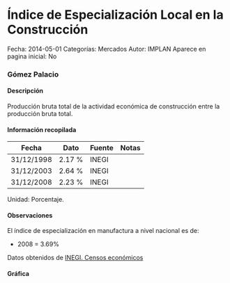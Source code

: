 Índice de Especialización Local en la Construcción
=====

Fecha: 2014-05-01
Categorías: Mercados
Autor: IMPLAN
Aparece en pagina inicial: No

### Gómez Palacio

#### Descripción

Producción bruta total de la actividad económica de construcción entre la producción bruta total.

<!-- break -->

#### Información recopilada

<table class="table table-hover table-bordered matriz">
  <thead>
    <tr><th>Fecha</th><th>Dato</th><th>Fuente</th><th>Notas</th></tr>
  </thead>
  <tbody>
    <tr><td class="centrado">31/12/1998</td><td class="derecha">2.17 %</td><td>INEGI</td><td></td></tr>
    <tr><td class="centrado">31/12/2003</td><td class="derecha">2.64 %</td><td>INEGI</td><td></td></tr>
    <tr><td class="centrado">31/12/2008</td><td class="derecha">2.23 %</td><td>INEGI</td><td></td></tr>
  </tbody>
</table>

Unidad: Porcentaje.

#### Observaciones

El índice de especialización en manufactura a nivel nacional es de:

 - 2008 = 3.69%

Datos obtenidos de [INEGI. Censos económicos](http://www3.inegi.org.mx/sistemas/saic/)

#### Gráfica

<div id="graficaDatos" class="grafica"></div>
<script>
  // Gráfica
  if (typeof vargraficaDatos === 'undefined') {
    vargraficaDatos = Morris.Line({
      element: 'graficaDatos',
      data: [{ fecha: '1998-12-31', dato: 2.1700 },{ fecha: '2003-12-31', dato: 2.6400 },{ fecha: '2008-12-31', dato: 2.2300 }],
      xkey: 'fecha',
      ykeys: ['dato'],
      labels: ['Dato'],
      lineColors: ['#FF5B02'],
      xLabelFormat: function(d) { return d.getDate()+'/'+(d.getMonth()+1)+'/'+d.getFullYear(); },
      dateFormat: function(ts) { var d = new Date(ts); return d.getDate() + '/' + (d.getMonth() + 1) + '/' + d.getFullYear(); }
    });
  }
</script>
